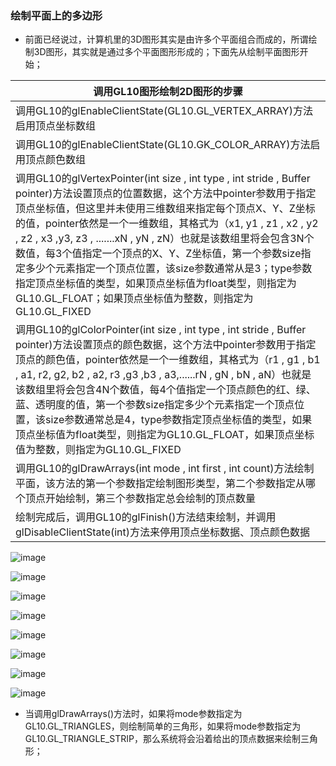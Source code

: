 ### 绘制平面上的多边形
+ 前面已经说过，计算机里的3D图形其实是由许多个平面组合而成的，所谓绘制3D图形，其实就是通过多个平面图形形成的；下面先从绘制平面图形开始；

|调用GL10图形绘制2D图形的步骤|
|------|
|调用GL10的glEnableClientState(GL10.GL_VERTEX_ARRAY)方法启用顶点坐标数组|
|调用GL10的glEnableClientState(GL10.GK_COLOR_ARRAY)方法启用顶点颜色数组|
|调用GL10的glVertexPointer(int size , int type , int stride , Buffer pointer)方法设置顶点的位置数据，这个方法中pointer参数用于指定顶点坐标值，但这里并未使用三维数组来指定每个顶点X、Y、Z坐标的值，pointer依然是一个一维数组，其格式为（x1, y1 , z1 , x2 , y2 , z2 , x3 ,y3, z3 , .......xN , yN , zN）也就是该数组里将会包含3N个数值，每3个值指定一个顶点的X、Y、Z坐标值，第一个参数size指定多少个元素指定一个顶点位置，该size参数通常从是3；type参数指定顶点坐标值的类型，如果顶点坐标值为float类型，则指定为GL10.GL_FLOAT；如果顶点坐标值为整数，则指定为GL10.GL_FIXED|
|调用GL10的glColorPointer(int size , int type , int stride , Buffer pointer)方法设置顶点的颜色数据，这个方法中pointer参数用于指定顶点的颜色值，pointer依然是一个一维数组，其格式为（r1 , g1 , b1 , a1, r2, g2, b2 , a2, r3 ,g3 ,b3 , a3,......rN , gN , bN , aN）也就是该数组里将会包含4N个数值，每4个值指定一个顶点颜色的红、绿、蓝、透明度的值，第一个参数size指定多少个元素指定一个顶点位置，该size参数通常总是4，type参数指定顶点坐标值的类型，如果顶点坐标值为float类型，则指定为GL10.GL_FLOAT，如果顶点坐标值为整数，则指定为GL10.GL_FIXED|
|调用GL10的glDrawArrays(int mode , int first , int count)方法绘制平面，该方法的第一个参数指定绘制图形类型，第二个参数指定从哪个顶点开始绘制，第三个参数指定总会绘制的顶点数量|
|绘制完成后，调用GL10的glFinish()方法结束绘制，并调用glDisableClientState(int)方法来停用顶点坐标数据、顶点颜色数据|

![image](https://github.com/ningbaoqi/View/blob/master/gif/pic1-50.jpg)

![image](https://github.com/ningbaoqi/View/blob/master/gif/pic1-51.jpg)

![image](https://github.com/ningbaoqi/View/blob/master/gif/pic1-52.jpg)

![image](https://github.com/ningbaoqi/View/blob/master/gif/pic1-53.jpg)

![image](https://github.com/ningbaoqi/View/blob/master/gif/pic1-54.jpg)

![image](https://github.com/ningbaoqi/View/blob/master/gif/pic1-55.jpg)

![image](https://github.com/ningbaoqi/View/blob/master/gif/pic1-56.jpg)

![image](https://github.com/ningbaoqi/View/blob/master/gif/pic1-57.jpg)

+ 当调用glDrawArrays()方法时，如果将mode参数指定为GL10.GL_TRIANGLES，则绘制简单的三角形，如果将mode参数指定为GL10.GL_TRIANGLE_STRIP，那么系统将会沿着给出的顶点数据来绘制三角形；

